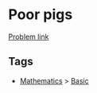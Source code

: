 # Poor pigs

[Problem link](https://leetcode.com/problems/poor-pigs)

## Tags

* [Mathematics](/README.md#Mathematics) > [Basic](/README.md#Mathematics-Basic)
